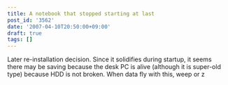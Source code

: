```yaml
---
title: A notebook that stopped starting at last
post_id: '3562'
date: '2007-04-10T20:50:00+09:00'
draft: true
tags: []
---
```


Later re-installation decision. Since it solidifies during startup, it seems there may be saving because the desk PC is alive (although it is super-old type) because HDD is not broken. When data fly with this, weep or z
